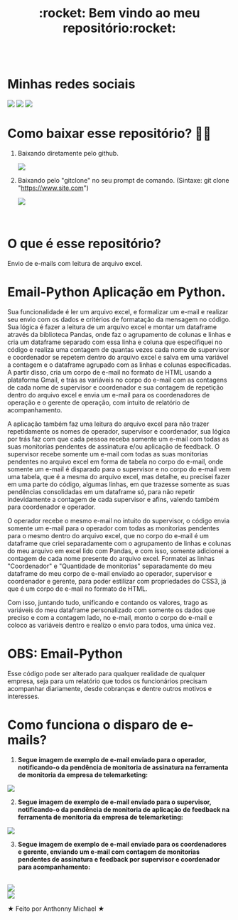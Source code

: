 <div align="center">
  <h1> :rocket: Bem vindo ao meu repositório:rocket: </h1>
</div>

<br>
<br>

<div>
  <h1> Minhas redes sociais</h1>
  <a href="https://www.youtube.com/channel/UC88QEmxaSyY_V2vXn1RMgQQ" target="_blank"><img src="https://img.shields.io/badge/YouTube-FF0000?style=for-the-badge&logo=youtube&logoColor=white" target="_blank"></a>
<a href="https://www.instagram.com/_anthonny_michael_dev/" target="_blank"><img src="https://img.shields.io/badge/-Instagram-%23E4405F?style=for-the-badge&logo=instagram&logoColor=white" target="_blank"></a>
<a href="https://www.linkedin.com/in/anthonny-michael-64450a206/" target="_blank"><img src="https://img.shields.io/badge/-LinkedIn-%230077B5?style=for-the-badge&logo=linkedin&logoColor=white" target="_blank"></a> 
</div>



# Como baixar esse repositório? :sassy_man:

1. Baixando diretamente pelo github.

    <img src="Email-Python/readme/Github Download Repo.png" />

2.  Baixando pelo "gitclone" no seu prompt de comando. (Sintaxe: git clone "https://www.site.com")

    <img src="Email-Python/readme/Git clone.png" />
    
<br>

# O que é esse repositório?
Envio de e-mails com leitura de arquivo excel. 


# Email-Python Aplicação em Python. 

Sua funcionalidade é ler um arquivo excel, e formalizar um e-mail e realizar seu envio com os dados e critérios de formatação da mensagem no código. Sua lógica é fazer a leitura de um arquivo excel e montar um dataframe através da biblioteca Pandas, onde faz o agrupamento de colunas e linhas e cria um dataframe separado com essa linha e coluna que especifiquei no código e realiza uma contagem de quantas vezes cada nome de supervisor e coordenador se repetem dentro do arquivo excel e salva em uma variável a contagem e o dataframe agrupado com as linhas e colunas especificadas. A partir disso, cria um corpo de e-mail no formato de HTML usando a plataforma Gmail, e trás as variáveis no corpo do e-mail com as contagens de cada nome de supervisor e coordenador e sua contagem de repetição dentro do arquivo excel e envia um e-mail para os coordenadores de operação e o gerente de operação, com intuito de relatório de acompanhamento. 

A aplicação também faz uma leitura do arquivo excel para não trazer repetidamente os nomes de operador, supervisor e coordenador, sua lógica por trás faz com que cada pessoa receba somente um e-mail com todas as suas monitorias pendentes de assinatura e/ou aplicação de feedback. O supervisor recebe somente um e-mail com todas as suas monitorias pendentes no arquivo excel em forma de tabela no corpo do e-mail, onde somente um e-mail é disparado para o supervisor e no corpo do e-mail vem uma tabela, que é a mesma do arquivo excel, mas detalhe, eu precisei fazer em uma parte do código, algumas linhas, em que trazesse somente as suas pendências consolidadas em um dataframe só, para não repetir indevidamente a contagem de cada supervisor e afins, valendo também para coordenador e operador. 

O operador recebe o mesmo e-mail no intuito do supervisor, o código envia somente um e-mail para o operador com todas as monitorias pendentes para o mesmo dentro do arquivo excel, que no corpo do e-mail é um dataframe que criei separadamente com o agrupamento de linhas e colunas do meu arquivo em excel lido com Pandas, e com isso, somente adicionei a contagem de cada nome presente do arquivo excel. Formatei as linhas "Coordenador" e "Quantidade de monitorias" separadamente do meu dataframe do meu corpo de e-mail enviado ao operador, supervisor e coordenador e gerente, para poder estilizar com propriedades do CSS3, já que é um corpo de e-mail no formato de HTML. 

Com isso, juntando tudo, unificando e contando os valores, trago as variáveis do meu dataframe personalizado com somente os dados que preciso e com a contagem lado, no e-mail, monto o corpo do e-mail e coloco as variáveis dentro e realizo o envio para todos, uma única vez. 

# OBS: Email-Python 

Esse código pode ser alterado para qualquer realidade de qualquer empresa, seja para um relatório que todos os funcionários precisam acompanhar diariamente, desde cobranças e dentre outros motivos e interesses. 

# Como funciona o disparo de e-mails? 

1. <strong>Segue imagem de exemplo de e-mail enviado para o operador, notificando-o da pendência de monitoria de assinatura na ferramenta de monitoria da empresa de telemarketing:</strong>
<img src="/Email-Python/readme/operador.png" />
<br>

2. <strong>Segue imagem de exemplo de e-mail enviado para o supervisor, notificando-o da pendência de monitoria de aplicação de feedback na ferramenta de monitoria da empresa de telemarketing:</strong>
<img src="/Email-Python/readme/supervisor.png" />
<br>

3. <strong>Segue imagem de exemplo de e-mail enviado para os coordenadores e gerente, enviando um e-mail com contagem de monitorias pendentes de assinatura e feedback por supervisor e coordenador para acompanhamento:</strong>
<br>
<img src="/Email-Python/readme/assinatura.png" />
<br>
<img src="/Email-Python/readme/feedback.png" />

★ Feito por Anthonny Michael ★
